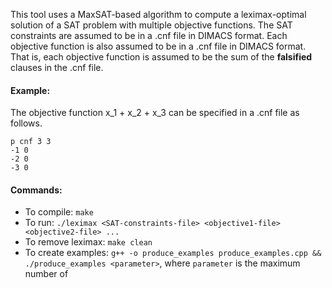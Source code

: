 This tool uses a MaxSAT-based algorithm to compute a leximax-optimal solution of a SAT problem with multiple objective functions.
The SAT constraints are assumed to be in a .cnf file in DIMACS format. Each objective function is also assumed to be in a .cnf file in DIMACS format. That is, each objective function is assumed to be the sum of the **falsified** clauses in the .cnf file.

#### Example:
The objective function x_1 + x_2 + x_3 can be specified in a .cnf file as follows.

```
p cnf 3 3
-1 0
-2 0
-3 0
```

#### Commands:
- To compile: `make`
- To run: `./leximax <SAT-constraints-file> <objective1-file> <objective2-file> ...`
- To remove leximax: `make clean`
- To create examples: `g++ -o produce_examples produce_examples.cpp && ./produce_examples <parameter>`, where `parameter` is the maximum number of 
